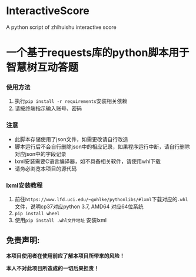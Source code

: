 # InteractiveScore
A python script of zhihuishu interactive score
# 一个基于requests库的python脚本用于智慧树互动答题

### 使用方法
1. 执行`pip install -r requirements`安装相关依赖
2. 请按终端指示输入账号、密码

### 注意
- 此脚本存储使用了json文件，如需更改请自行改造
- 脚本运行后不会自行删除json中的相应记录，如果程序运行中断，请自行删除对应json中的字段记录
- lxml安装需要C语言编译器，如不具备相关软件，请使用whl下载
- 请务必浏览本项目的源代码

### lxml安装教程
1. 前往`https://www.lfd.uci.edu/~gohlke/pythonlibs/#lxml`下载对应的`.whl`文件，说明cp37对应python 3.7, AMD64 对应64位系统
2. `pip install wheel`
3. 使用`pip install .whl文件地址` 安装lxml

## 免责声明:

**本项目使用者在使用前应了解本项目所带来的风险！**

**本人不对此项目所造成的一切后果担责！**
